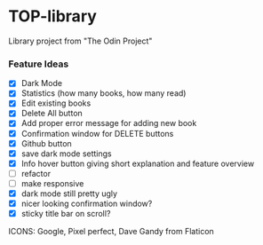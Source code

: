 # TOP-library

Library project from "The Odin Project"

### Feature Ideas

- [x] Dark Mode
- [x] Statistics (how many books, how many read)
- [x] Edit existing books
- [x] Delete All button
- [x] Add proper error message for adding new book
- [x] Confirmation window for DELETE buttons
- [x] Github button
- [x] save dark mode settings
- [x] Info hover button giving short explanation and feature overview
- [ ] refactor
- [ ] make responsive
- [x] dark mode still pretty ugly
- [x] nicer looking confirmation window?
- [x] sticky title bar on scroll?

ICONS: Google, Pixel perfect, Dave Gandy from Flaticon
